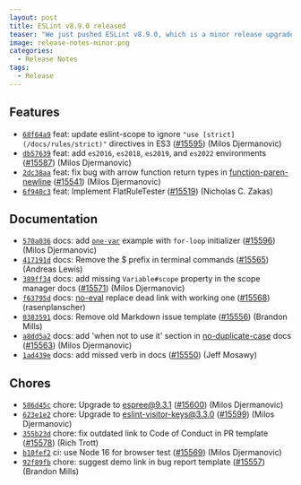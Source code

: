 ```yaml
---
layout: post
title: ESLint v8.9.0 released
teaser: "We just pushed ESLint v8.9.0, which is a minor release upgrade of ESLint. This release adds some new features and fixes several bugs found in the previous release."
image: release-notes-minor.png
categories:
  - Release Notes
tags:
  - Release
---
```









## Features


* [`68f64a9`](https://github.com/eslint/eslint/commit/68f64a9218341e5e9d83270c72587e1b413846de) feat: update eslint-scope to ignore `"use [strict](/docs/rules/strict)"` directives in ES3 ([#15595](https://github.com/eslint/eslint/issues/15595)) (Milos Djermanovic)
* [`db57639`](https://github.com/eslint/eslint/commit/db576396d20f5e31af1a90f8e5d88e08284a1672) feat: add `es2016`, `es2018`, `es2019`, and `es2022` environments ([#15587](https://github.com/eslint/eslint/issues/15587)) (Milos Djermanovic)
* [`2dc38aa`](https://github.com/eslint/eslint/commit/2dc38aa653f1d5137a9abf82024c67a11620bb7c) feat: fix bug with arrow function return types in [function-paren-newline](/docs/rules/function-paren-newline) ([#15541](https://github.com/eslint/eslint/issues/15541)) (Milos Djermanovic)
* [`6f940c3`](https://github.com/eslint/eslint/commit/6f940c3ce715327f282c197d0f71b91848e5d83d) feat: Implement FlatRuleTester ([#15519](https://github.com/eslint/eslint/issues/15519)) (Nicholas C. Zakas)








## Documentation


* [`570a036`](https://github.com/eslint/eslint/commit/570a03699c5abfbcde39bb00fba39329695771e5) docs: add [`one-var`](/docs/rules/one-var) example with `for-loop` initializer ([#15596](https://github.com/eslint/eslint/issues/15596)) (Milos Djermanovic)
* [`417191d`](https://github.com/eslint/eslint/commit/417191dff0dbfa353675c409e25f27f578ee1559) docs: Remove the $ prefix in terminal commands ([#15565](https://github.com/eslint/eslint/issues/15565)) (Andreas Lewis)
* [`389ff34`](https://github.com/eslint/eslint/commit/389ff34e26cb8ebad49e5ace0280a1f859f8d7ca) docs: add missing `Variable#scope` property in the scope manager docs ([#15571](https://github.com/eslint/eslint/issues/15571)) (Milos Djermanovic)
* [`f63795d`](https://github.com/eslint/eslint/commit/f63795dc710f6394d884932034a3e0cbe48f4ad2) docs: [no-eval](/docs/rules/no-eval) replace dead link with working one ([#15568](https://github.com/eslint/eslint/issues/15568)) (rasenplanscher)
* [`0383591`](https://github.com/eslint/eslint/commit/0383591a6cd7083455af9e34fa9333da7fed46bf) docs: Remove old Markdown issue template ([#15556](https://github.com/eslint/eslint/issues/15556)) (Brandon Mills)
* [`a8dd5a2`](https://github.com/eslint/eslint/commit/a8dd5a286bcb68595b85cd29490e081251a2c3c7) docs: add 'when not to use it' section in [no-duplicate-case](/docs/rules/no-duplicate-case) docs ([#15563](https://github.com/eslint/eslint/issues/15563)) (Milos Djermanovic)
* [`1ad439e`](https://github.com/eslint/eslint/commit/1ad439ed1d6c4ee50183c8f5d146a771e6c1be4c) docs: add missed verb in docs ([#15550](https://github.com/eslint/eslint/issues/15550)) (Jeff Mosawy)








## Chores


* [`586d45c`](https://github.com/eslint/eslint/commit/586d45c54b8468fb23376b7b2aedf984cf701cc2) chore: Upgrade to espree@9.3.1 ([#15600](https://github.com/eslint/eslint/issues/15600)) (Milos Djermanovic)
* [`623e1e2`](https://github.com/eslint/eslint/commit/623e1e28643381025b393a379493d9baea9b4869) chore: Upgrade to eslint-visitor-keys@3.3.0 ([#15599](https://github.com/eslint/eslint/issues/15599)) (Milos Djermanovic)
* [`355b23d`](https://github.com/eslint/eslint/commit/355b23d0c4e050be4e53292f552a47c10ec6e00e) chore: fix outdated link to Code of Conduct in PR template ([#15578](https://github.com/eslint/eslint/issues/15578)) (Rich Trott)
* [`b10fef2`](https://github.com/eslint/eslint/commit/b10fef25c99134d514fec4ddde19302661db5974) ci: use Node 16 for browser test ([#15569](https://github.com/eslint/eslint/issues/15569)) (Milos Djermanovic)
* [`92f89fb`](https://github.com/eslint/eslint/commit/92f89fb0647fef10468fd70d6782a845d75330e3) chore: suggest demo link in bug report template ([#15557](https://github.com/eslint/eslint/issues/15557)) (Brandon Mills)


